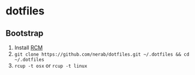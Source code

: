 # dotfiles

## Bootstrap

1. Install [RCM](https://github.com/thoughtbot/rcm)
1. `git clone https://github.com/nerab/dotfiles.git ~/.dotfiles && cd ~/.dotfiles`
1. `rcup -t osx` or `rcup -t linux`
